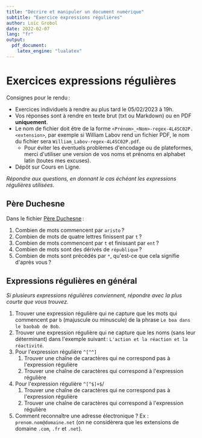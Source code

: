 ```yaml
---
title: "Décrire et manipuler un document numérique"
subtitle: "Exercice expressions régulières"
author: Loïc Grobol
date: 2022-02-07
lang: "fr"
output:
  pdf_document:
    latex_engine: "lualatex"
---
```


<!-- LTeX: language=fr -->

Exercices expressions régulières
================================

Consignes pour le rendu :

- Exercices individuels à rendre au plus tard le 05/02/2023 à 19h.
- Vos réponses sont à rendre en texte brut (txt ou Markdown) ou en PDF **uniquement**.
- Le nom de fichier doit être de la forme `<Prénom>_<Nom>-regex-4L4SC02P.<extension>`, par exemple
  si William Labov rend un fichier PDF, le nom du fichier sera `William_Labov-regex-4L4SC02P.pdf`.
  - Pour éviter les éventuels problèmes d'encodage ou de plateformes, merci d'utiliser une version
  de vos noms et prénoms en alphabet latin (toutes mes excuses).
- Dépôt sur Cours en Ligne.

*Répondre aux questions, en donnant le cas échéant les expressions régulières utilisées.*

## Père Duchesne

Dans le fichier [Père Duchesne](Duchn-utf8.txt) :

1. Combien de mots commencent par `aristo` ?
2. Combien de mots de quatre lettres finissent par `t` ?
3. Combien de mots commencent par `t` et finissant par `ent` ?
4. Combien de mots sont des dérivés de `république` ?
5. Combien de mots sont précédés par `*`, qu'est-ce que cela signifie d'après vous ?

## Expressions régulières en général

*Si plusieurs expressions régulières conviennent, répondre avec la plus courte que vous trouvez.*

1. Trouver une expression régulière qui ne capture que les mots qui commencent par `b` (majuscule ou
   minuscule) de la phrase `Le boa dans le baobab de Bob`.
2. Trouver une expression régulière qui ne capture que les noms (sans leur déterminant) dans
   l'exemple suivant : `L'action et la réaction et la réactivité`.
3. Pour l'expression régulière `^[^^]`
   1. Trouver une chaîne de caractères qui ne correspond pas à l'expression régulière
   2. Trouver une chaîne de caractères qui correspond à l'expression régulière
4. Pour l'expression régulière `^[^$]+$`/
   1. Trouver une chaîne de caractères qui ne correspond pas à l'expression régulière
   2. Trouver une chaîne de caractères qui correspond à l'expression régulière
5. Comment reconnaître une adresse électronique ? Ex : `prenom.nom@domaine.net` (on ne considèrera
   que les extensions de domaine `.com`, `.fr` et `.net`).
